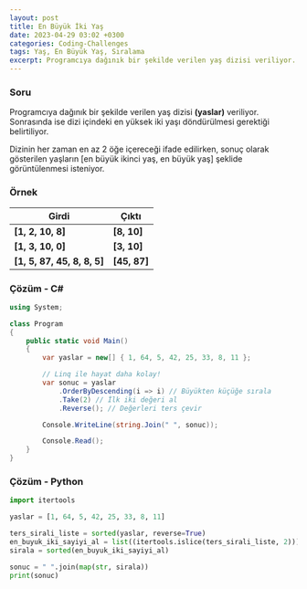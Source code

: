 ```yaml
---
layout: post
title: En Büyük İki Yaş
date: 2023-04-29 03:02 +0300
categories: Coding-Challenges
tags: Yaş, En Büyük Yaş, Sıralama
excerpt: Programcıya dağınık bir şekilde verilen yaş dizisi veriliyor. Sonrasında ise dizi içindeki en yüksek iki sayıyı döndürülmesi gerektiği belirtiliyor...
---
```


### Soru

Programcıya dağınık bir şekilde verilen yaş dizisi **(yaslar)** veriliyor. Sonrasında ise dizi içindeki en yüksek iki yaşı döndürülmesi gerektiği belirtiliyor.

Dizinin her zaman en az 2 öğe içereceği ifade edilirken, sonuç olarak gösterilen yaşların [en büyük ikinci yaş, en büyük yaş] şeklide görüntülenmesi isteniyor.

### Örnek

| Girdi                       | Çıktı        |
| --------------------------- | ------------ |
| **[1, 2, 10, 8]**           | **[8, 10]**  |
| **[1, 3, 10, 0]**           | **[3, 10]**  |
| **[1, 5, 87, 45, 8, 8, 5]** | **[45, 87]** |

### Çözüm - C#

```csharp
using System;

class Program
{
    public static void Main()
    {
        var yaslar = new[] { 1, 64, 5, 42, 25, 33, 8, 11 };

        // Linq ile hayat daha kolay!
        var sonuc = yaslar
            .OrderByDescending(i => i) // Büyükten küçüğe sırala
            .Take(2) // İlk iki değeri al
            .Reverse(); // Değerleri ters çevir

        Console.WriteLine(string.Join(" ", sonuc));

        Console.Read();
    }
}
```

### Çözüm - Python

```python
import itertools

yaslar = [1, 64, 5, 42, 25, 33, 8, 11]

ters_sirali_liste = sorted(yaslar, reverse=True)
en_buyuk_iki_sayiyi_al = list((itertools.islice(ters_sirali_liste, 2)))
sirala = sorted(en_buyuk_iki_sayiyi_al)

sonuc = " ".join(map(str, sirala))
print(sonuc)
```
